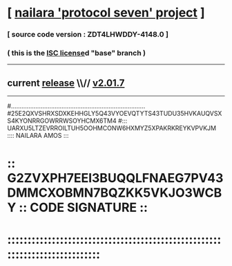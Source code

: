 
# [ [nailara 'protocol seven' project](http://nailara.network/) ]

### [ source code version : ZDT4LHWDDY-4148.0 ]

### ( this is the [ISC license](license)d "base" branch )
---
## current [release](https://github.com/nailara-technologies/protocol-7/releases) \\\\// [v2.01.7](https://github.com/nailara-technologies/protocol-7/releases/tag/v2.01.7)
---

#.............................................................................
#25E2QXVSHRXSDXKEHHGLY5Q43VYOEVQTYTS43TUDU35HVKAUQVSXS4KYONRRGOWRRWSOYHCMX6TM4
#::: UARXU5LTZEVRROILTUH5OOHMCONW6HXMYZ5XPAKRKREYKVPVKJM :::: NAILARA AMOS :::
# :: G2ZVXPH7EEI3BUQQLFNAEG7PV43DMMCXOBMN7BQZKK5VKJO3WCBY :: CODE SIGNATURE ::
# ::::::::::::::::::::::::::::::::::::::::::::::::::::::::::::::::::::::::::::

